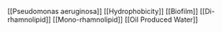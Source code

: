 [[Pseudomonas aeruginosa]]
[[Hydrophobicity]]
[[Biofilm]]
[[Di-rhamnolipid]]
[[Mono-rhamnolipid]]
[[Oil Produced Water]]
